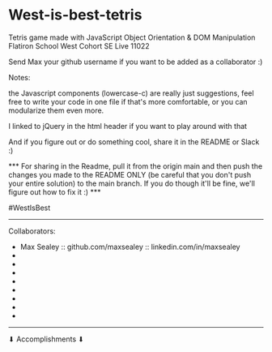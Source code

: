 # West-is-best-tetris
Tetris game made with JavaScript Object Orientation &amp; DOM Manipulation 
Flatiron School West Cohort SE Live 11022

Send Max your github username if you want to be added as a collaborator :)

Notes:

the Javascript components (lowercase-c) are really just suggestions, feel free to
write your code in one file if that's more comfortable, or you can modularize them even more.

I linked to jQuery in the html header if you want to play around with that

And if you figure out or do something cool, share it in the README or Slack :)

*** For sharing in the Readme, pull it from the origin main and then push the changes you
made to the README ONLY (be careful that you don't push your entire solution) to the main branch. If you do though it'll be fine, we'll figure out how to fix it :) ***

#WestIsBest

--------------------------------------------------------------------------------------------
Collaborators: 
 - Max Sealey :: github.com/maxsealey :: linkedin.com/in/maxsealey
 - 
 -
 -
 -
 -
 -
 -
 -
--------------------------------------------------------------------------------------------

 ⬇ Accomplishments ⬇

